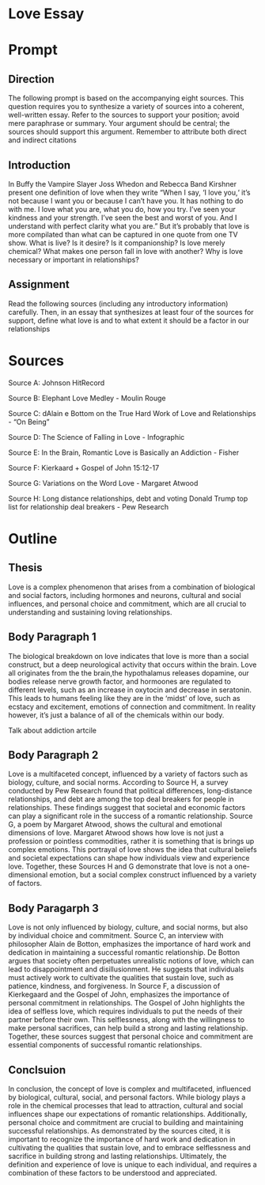 # Love Essay

# Prompt

## Direction

The following prompt is based on the accompanying eight sources. This question requires you to synthesize a variety of sources into a coherent, well-written essay. Refer to the sources to support your position; avoid mere paraphrase or summary. Your argument should be central; the sources should support this argument. Remember to attribute both direct and indirect citations

## Introduction

In Buffy the Vampire Slayer Joss Whedon and Rebecca Band Kirshner present one definition of love when they write “When I say, ‘I love you,‘ it’s not because I want you or because I can’t have you. It has nothing to do with me. I love what you are, what you do, how you try. I’ve seen your kindness and your strength. I’ve seen the best and worst of you. And I understand with perfect clarity what you are.” But it’s probably that love is more compilated than what can be captured in one quote from one TV show. What is live? Is it desire? Is it companionship? Is love merely chemical? What makes one person fall in love with another? Why is love necessary or important in relationships?

## Assignment

Read the following sources (including any introductory information) carefully. Then, in an essay that synthesizes at least four of the sources for support, define what love is and to what extent it should be a factor in our relationships

# Sources

Source A: Johnson HitRecord

Source B: Elephant Love Medley - Moulin Rouge

Source C: dAlain e Bottom on the True Hard Work of Love and Relationships - “On Being”

Source D: The Science of Falling in Love - Infographic

Source E: In the Brain, Romantic Love is Basically an Addiction - Fisher

Source F: Kierkaard + Gospel of John 15:12-17

Source G: Variations on the Word Love - Margaret Atwood

Source H: Long distance relationships, debt and voting Donald Trump top list for relationship deal breakers - Pew Research

# Outline

## Thesis

Love is a complex phenomenon that arises from a combination of biological and social factors, including hormones and neurons, cultural and social influences, and personal choice and commitment, which are all crucial to understanding and sustaining loving relationships.

## Body Paragraph 1

The biological breakdown on love indicates that love is more than a social construct, but a deep neurological activity that occurs within the brain. Love all originates from the the brain,the hypothalamus releases dopamine, our bodies release nerve growth factor,  and hormoones are regulated to different levels, such as an increase in oxytocin and decrease in seratonin. This leads to humans feeling like they are in the ‘midst’ of love, such as ecstacy and excitement, emotions of connection and commitment. In reality however, it’s just a balance of all of the chemicals within our body.

Talk about addiction artcile

## Body Paragraph 2

Love is a multifaceted concept, influenced by a variety of factors such as biology, culture, and social norms. According to Source H, a survey conducted by Pew Research found that political differences, long-distance relationships, and debt are among the top deal breakers for people in relationships. These findings suggest that societal and economic factors can play a significant role in the success of a romantic relationship. Source G, a poem by Margaret Atwood, shows the cultural and emotional dimensions of love. Margaret Atwood shows how love is not just a profession or pointless commodities, rather it is something that is brings up complex emotions. This portrayal of love shows the idea that cultural beliefs and societal expectations can shape how individuals view and experience love. Together, these Sources H and G demonstrate that love is not a one-dimensional emotion, but a social complex construct influenced by a variety of factors.

## Body Paragarph 3

Love is not only influenced by biology, culture, and social norms, but also by individual choice and commitment. Source C, an interview with philosopher Alain de Botton, emphasizes the importance of hard work and dedication in maintaining a successful romantic relationship. De Botton argues that society often perpetuates unrealistic notions of love, which can lead to disappointment and disillusionment. He suggests that individuals must actively work to cultivate the qualities that sustain love, such as patience, kindness, and forgiveness. In Source F, a discussion of Kierkegaard and the Gospel of John, emphasizes the importance of personal commitment in relationships. The Gospel of John highlights the idea of selfless love, which requires individuals to put the needs of their partner before their own. This selflessness, along with the willingness to make personal sacrifices, can help build a strong and lasting relationship. Together, these sources suggest that personal choice and commitment are essential components of successful romantic relationships.

## Conclsuion

In conclusion, the concept of love is complex and multifaceted, influenced by biological, cultural, social, and personal factors. While biology plays a role in the chemical processes that lead to attraction, cultural and social influences shape our expectations of romantic relationships. Additionally, personal choice and commitment are crucial to building and maintaining successful relationships. As demonstrated by the sources cited, it is important to recognize the importance of hard work and dedication in cultivating the qualities that sustain love, and to embrace selflessness and sacrifice in building strong and lasting relationships. Ultimately, the definition and experience of love is unique to each individual, and requires a combination of these factors to be understood and appreciated.